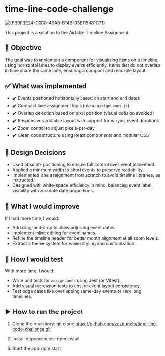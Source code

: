 # time-line-code-challenge

![{FB9F3E24-C0C8-49A8-B14B-03B115481C71}](https://github.com/user-attachments/assets/e5210bc0-34ff-45cd-ba8c-149b840f52e0)


This project is a solution to the Airtable Timeline Assignment.

## 📌 Objective

The goal was to implement a component for visualizing items on a timeline, using horizontal lanes to display events efficiently. Items that do not overlap in time share the same lane, ensuring a compact and readable layout.

## ✅ What was implemented

- ✔️ Events positioned horizontally based on start and end dates
- ✔️ Compact lane assignment logic (using `assignLanes.js`)
- ✔️ Overlap detection based on pixel position (visual collision avoided)
- ✔️ Responsive scrollable layout with support for varying event durations
- ✔️ Zoom control to adjust pixels-per-day
- ✔️ Clean code structure using React components and modular CSS

## 🧠 Design Decisions

- Used absolute positioning to ensure full control over event placement.
- Applied a minimum width to short events to preserve readability.
- Implemented lane assignment from scratch to avoid timeline libraries, as instructed.
- Designed with white-space efficiency in mind, balancing event label visibility with accurate date proportions.

## 🔁 What I would improve

If I had more time, I would:
- Add drag-and-drop to allow adjusting event dates.
- Implement inline editing for event names.
- Refine the timeline header for better month alignment at all zoom levels.
- Extract a theme system for easier styling and customization.

## 🧪 How I would test

With more time, I would:
- Write unit tests for `assignLanes` using Jest (or Vitest).
- Add visual regression tests to ensure event layout consistency.
- Test edge cases like overlapping same-day events or very long timelines.

## ▶️ How to run the project

1. Clone the repository:
git clone https://github.com/zezo-melo/time-line-code-challenge.git

2. Install dependencies:
npm install

3. Start the app:
npm start
